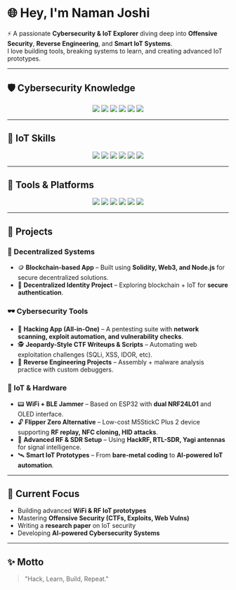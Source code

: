 # 🌐 Hey, I'm Naman Joshi  

⚡ A passionate **Cybersecurity & IoT Explorer** diving deep into **Offensive Security**, **Reverse Engineering**, and **Smart IoT Systems**.  
I love building tools, breaking systems to learn, and creating advanced IoT prototypes.  

---

## 🛡️ Cybersecurity Knowledge  

<p align="center">
  <img src="https://img.shields.io/badge/Penetration_Testing-%23FF0000.svg?&style=for-the-badge&logo=kalilinux&logoColor=white"/>
  <img src="https://img.shields.io/badge/Web_Exploitation-%23007ACC.svg?&style=for-the-badge&logo=burpsuite&logoColor=white"/>
  <img src="https://img.shields.io/badge/Reverse_Engineering-%238B00FF.svg?&style=for-the-badge&logo=hackaday&logoColor=white"/>
  <img src="https://img.shields.io/badge/Exploit_Development-%2300A86B.svg?&style=for-the-badge&logo=linux&logoColor=white"/>
  <img src="https://img.shields.io/badge/CTFs-%23FCD12A.svg?&style=for-the-badge&logo=ctftime&logoColor=black"/>
  <img src="https://img.shields.io/badge/Forensics-%23FF6F61.svg?&style=for-the-badge&logo=wireshark&logoColor=white"/>
</p>  

---

## 📡 IoT Skills  

<p align="center">
  <img src="https://img.shields.io/badge/ESP32_Dev-%2300C4CC.svg?&style=for-the-badge&logo=espressif&logoColor=white"/>
  <img src="https://img.shields.io/badge/Raspberry_Pi-%23A22846.svg?&style=for-the-badge&logo=raspberrypi&logoColor=white"/>
  <img src="https://img.shields.io/badge/Bare_Metal_Coding-%23008080.svg?&style=for-the-badge&logo=c&logoColor=white"/>
  <img src="https://img.shields.io/badge/RF_%26_SDR-%23F58220.svg?&style=for-the-badge&logo=gnuradio&logoColor=white"/>
  <img src="https://img.shields.io/badge/WiFi_%26_BLE_Jamming-%23E60012.svg?&style=for-the-badge&logo=wifi&logoColor=white"/>
  <img src="https://img.shields.io/badge/Smart_IoT_Prototypes-%23FF4088.svg?&style=for-the-badge&logo=arduino&logoColor=white"/>
</p>  

---

## 🧩 Tools & Platforms  

<p align="center">
  <img src="https://img.shields.io/badge/Kali_Linux-%23557C94.svg?&style=for-the-badge&logo=kalilinux&logoColor=white"/>
  <img src="https://img.shields.io/badge/Burp_Suite-%23FF6F00.svg?&style=for-the-badge&logo=burpsuite&logoColor=white"/>
  <img src="https://img.shields.io/badge/Wireshark-%231679A7.svg?&style=for-the-badge&logo=wireshark&logoColor=white"/>
  <img src="https://img.shields.io/badge/Metasploit-%23000000.svg?&style=for-the-badge&logo=metasploit&logoColor=white"/>
  <img src="https://img.shields.io/badge/Arduino_IDE-%2300979D.svg?&style=for-the-badge&logo=arduino&logoColor=white"/>
  <img src="https://img.shields.io/badge/ESP--IDF-%23E7352C.svg?&style=for-the-badge&logo=espressif&logoColor=white"/>
</p>  

---

## 🚀 Projects  

### 🔗 Decentralized Systems  
- 🪙 **Blockchain-based App** – Built using **Solidity, Web3, and Node.js** for secure decentralized solutions.  
- 🔐 **Decentralized Identity Project** – Exploring blockchain + IoT for **secure authentication**.  

### 🕶️ Cybersecurity Tools  
- 📱 **Hacking App (All-in-One)** – A pentesting suite with **network scanning, exploit automation, and vulnerability checks**.  
- 🕵️ **Jeopardy-Style CTF Writeups & Scripts** – Automating web exploitation challenges (SQLi, XSS, IDOR, etc).  
- 🧬 **Reverse Engineering Projects** – Assembly + malware analysis practice with custom debuggers.  

### 📡 IoT & Hardware  
- 📟 **WiFi + BLE Jammer** – Based on ESP32 with **dual NRF24L01** and OLED interface.  
- 🔓 **Flipper Zero Alternative** – Low-cost M5StickC Plus 2 device supporting **RF replay, NFC cloning, HID attacks**.  
- 📡 **Advanced RF & SDR Setup** – Using **HackRF, RTL-SDR, Yagi antennas** for signal intelligence.  
- 🛰️ **Smart IoT Prototypes** – From **bare-metal coding** to **AI-powered IoT automation**.  

---

## 🌟 Current Focus  
- Building advanced **WiFi & RF IoT prototypes**  
- Mastering **Offensive Security (CTFs, Exploits, Web Vulns)**  
- Writing a **research paper** on IoT security  
- Developing **AI-powered Cybersecurity Systems**  

---

## ✨ Motto  
> "Hack, Learn, Build, Repeat."
